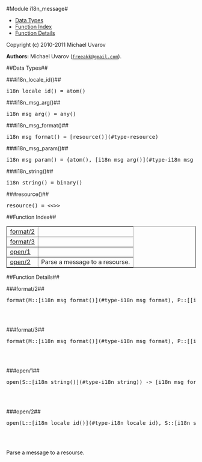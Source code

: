 

#Module i18n_message#
* [Data Types](#types)
* [Function Index](#index)
* [Function Details](#functions)






Copyright (c) 2010-2011 Michael Uvarov

__Authors:__ Michael Uvarov ([`freeakk@gmail.com`](mailto:freeakk@gmail.com)).
<a name="types"></a>

##Data Types##




###<a name="type-i18n_locale_id">i18n_locale_id()</a>##



<pre>i18n_locale_id() = atom()</pre>



###<a name="type-i18n_msg_arg">i18n_msg_arg()</a>##



<pre>i18n_msg_arg() = any()</pre>



###<a name="type-i18n_msg_format">i18n_msg_format()</a>##



<pre>i18n_msg_format() = [resource()](#type-resource)</pre>



###<a name="type-i18n_msg_param">i18n_msg_param()</a>##



<pre>i18n_msg_param() = {atom(), [i18n_msg_arg()](#type-i18n_msg_arg)}</pre>



###<a name="type-i18n_string">i18n_string()</a>##



<pre>i18n_string() = binary()</pre>



###<a name="type-resource">resource()</a>##



<pre>resource() = &lt;&lt;&gt;&gt;</pre>
<a name="index"></a>

##Function Index##


<table width="100%" border="1" cellspacing="0" cellpadding="2" summary="function index"><tr><td valign="top"><a href="#format-2">format/2</a></td><td></td></tr><tr><td valign="top"><a href="#format-3">format/3</a></td><td></td></tr><tr><td valign="top"><a href="#open-1">open/1</a></td><td></td></tr><tr><td valign="top"><a href="#open-2">open/2</a></td><td>Parse a message to a resourse.</td></tr></table>


<a name="functions"></a>

##Function Details##

<a name="format-2"></a>

###format/2##




<pre>format(M::[i18n_msg_format()](#type-i18n_msg_format), P::[[i18n_msg_param()](#type-i18n_msg_param)]) -&gt; [i18n_string()](#type-i18n_string)</pre>
<br></br>


<a name="format-3"></a>

###format/3##




<pre>format(M::[i18n_msg_format()](#type-i18n_msg_format), P::[[i18n_msg_param()](#type-i18n_msg_param)], A::[i18n_string()](#type-i18n_string)) -&gt; [i18n_string()](#type-i18n_string)</pre>
<br></br>


<a name="open-1"></a>

###open/1##




<pre>open(S::[i18n_string()](#type-i18n_string)) -&gt; [i18n_msg_format()](#type-i18n_msg_format)</pre>
<br></br>


<a name="open-2"></a>

###open/2##




<pre>open(L::[i18n_locale_id()](#type-i18n_locale_id), S::[i18n_string()](#type-i18n_string)) -&gt; [i18n_msg_format()](#type-i18n_msg_format)</pre>
<br></br>




Parse a message to a resourse.